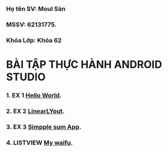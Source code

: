 ### Họ tên SV: Moul Sàn
### MSSV: 62131775.
### Khóa Lớp: Khóa 62

# BÀI TẬP THỰC HÀNH ANDROID STUDIO


### 1. EX 1 [Hello World](https://github.com/moulsan369/62131775-AndroidProgaming/blob/main/BTHone/app/src/main/res/layout/ex_1.xml).

### 2. EX 2 [LinearLYout](https://github.com/moulsan369/62131775-AndroidProgaming/blob/main/BTHone/app/src/main/res/layout/ex_2.xml).

### 3. EX 3 [Simpple sum App](https://github.com/moulsan369/62131775-AndroidProgaming/blob/main/BTHone/app/src/main/res/layout/ex_3.xml).

### 4. LISTVIEW [My waifu](https://github.com/moulsan369/62131775-AndroidProgaming/tree/main/BTonclass/app/src/main).

